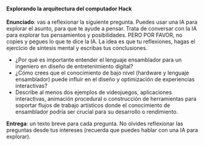 #### Explorando la arquitectura del computador Hack

**Enunciado**: vas a reflexionar la siguiente pregunta. Puedes usar una IA para explorar el asunto, para que te ayude 
a pensar. Trata de conversar con la IA para explorar tus pensamientos y posibilidades. PERO POR FAVOR, no copies y pegues 
lo que te dice la IA. La idea es que tu reflexiones, hagas el ejercicio de síntesis mental y escribas tus conclusiones.

- ¿Por qué es importante entender el lenguaje ensamblador para un ingeniero en diseño de entretenimiento digital?
- ¿Cómo crees que el conocimiento de bajo nivel (hardware y lenguaje ensamblador) puede influir en el diseño y optimización de experiencias interactivas?
- Describe al menos dos ejemplos de videojuegos, aplicaciones interactivas, animación procedural o construcción de herramientas para soportar flujos de trabajo artísticos donde el conocimiento de ensamblador podría ser crucial para su desarrollo o rendimiento.

**Entrega**: un texto breve para cada pregunta. No olvides reflexionar las preguntas desde tus intereses (recuerda que puedes hablar 
con una IA para explorar).

